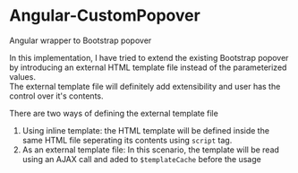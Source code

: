 # Angular-CustomPopover
Angular wrapper to Bootstrap popover

<p>
In this implementation, I have tried to extend the existing Bootstrap popover by introducing an external HTML 
template file instead of the parameterized values. <br>
The external template file will definitely add extensibility and user has the control over it's contents.
</p>
<p>
There are two ways of defining the external template file
<ol>
  <li>Using inline template: the HTML template will be defined inside the same HTML file seperating its contents using 
  <code>script</code> tag.</li>
  <li>As an external template file: In this scenario, the template will be read using an AJAX call and aded to 
  <code>$templateCache</code> before the usage</li>
</ol>
</p>
